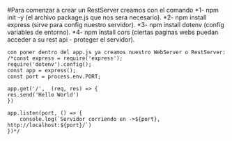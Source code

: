 #Para comenzar a crear un RestServer creamos con el comando
    *1- npm init -y
    (el archivo package.js que nos sera necesario).
    *2- npm install express
    (sirve para config nuestro servidor).
    *3- npm install dotenv
    (config variables de entorno).
    *4- npm install cors
    (ciertas paginas webs puedan acceder a su rest api - proteger el servidor).

    con poner dentro del app.js ya creamos nuestro WebServer o RestServer:
    /*const express = require('express');
    require('dotenv').config();
    const app = express();
    const port = process.env.PORT;

    app.get('/',  (req, res) => {
    res.send('Hello World')
    })

    app.listen(port, () => {
        console.log(`Servidor corriendo en ->${port}, http://localhost:${port}/`)
    })*/